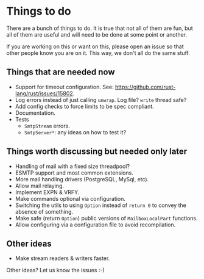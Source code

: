 # Things to do

There are a bunch of things to do. It is true that not all of them are fun, but all of them are
useful and will need to be done at some point or another.

If you are working on this or want on this, please open an issue so that other people know you are on it. This way, we don't all do the same stuff.

## Things that are needed now

* Support for timeout configuration. See: https://github.com/rust-lang/rust/issues/15802.
* Log errors instead of just calling `unwrap`. Log file? `write` thread safe?
* Add config checks to force limits to be spec compliant.
* Documentation.
* Tests
	* `SmtpStream` errors.
	* `SmtpServer*`: any ideas on how to test it?

## Things worth discussing but needed only later

* Handling of mail with a fixed size threadpool?
* ESMTP support and most common extensions.
* More mail handling drivers (PostgreSQL, MySql, etc).
* Allow mail relaying.
* Implement EXPN & VRFY.
* Make commands optional via configuration.
* Switching the utils to using `Option` instead of `return 0` to convey the absence of something.
* Make safe (return `Option`) public versions of `MailboxLocalPart` functions.
* Allow configuring via a configuration file to avoid recompilation.

## Other ideas

* Make stream readers & writers faster.

Other ideas? Let us know the issues :-)
